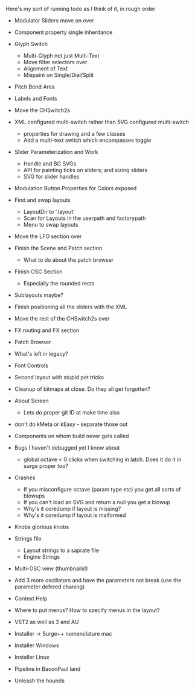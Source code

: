 Here's my sort of running todo as I think of it, in rough order

* Modulator Sliders move on over
* Component property single inheritance
* Glyph Switch
  * Multi-Glyph not just Multi-Text
  * Move filter selectors over
  * Alignment of Text
  * Mispaint on Single/Dial/Split
* Pitch Bend Area
* Labels and Fonts
* Move the CHSwitch2s
* XML configured multi-switch rather than SVG configured multi-switch
  * properties for drawing and a few classes
  * Add a multi-text switch which encompasses toggle
* Slider Parameterization and Work
  * Handle and BG SVGs
  * API for painting ticks on sliders; and sizing sliders
  * SVG for slider handles
* Modulation Button Properties for Colors exposed
* Find and swap layouts
  * LayoutDir to '.layout'
  * Scan for Layouts in the userpath and factorypath
  * Menu to swap layouts
* Move the LFO section over
* Finish the Scene and Patch section
  * What to do about the patch browser
* Finish OSC Section
  * Especially the rounded rects
* Sublayouts maybe?
* Finish positioning all the sliders with the XML
* Move the rest of the CHSwitch2s over
* FX routing and FX section
* Patch Browser
* What's left in legacy?
* Font Controls
* Second layout with stupid pet tricks
* Cleanup of bitmaps at close. Do they all get forgotten?
* About Screen 
  * Lets do proper git ID at make time also
* don't do kMeta or kEasy - separate those out
* Components on whom build never gets called


* Bugs I haven't debugged yet I know about
  * global octave < 0 clicks when switching in latch. Does it do it in surge proper too?
  
* Crashes
  * If you misconfigure octave (param type etc) you get all sorts of blowups
  * If you can't load an SVG and return a null you get a blowup
  * Why's it coredump if layout is missing?
  * Why's it coredump if layout is malformed

* Knobs glorious knobs
* Strings file
  * Layout strings to a saprate file
  * Engine Strings
* Multi-OSC view (thumbnails!)
* Add 3 more oscillators and have the parameters not break (use the parameter defered chaning)

* Context Help
* Where to put menus? How to specify menus in the layout?

* VST2 as well as 3 and AU
* Installer -> Surge++ nomenclature mac
* Installer Windows
* Installer Linux
* Pipeline in BaconPaul land

* Unleash the hounds


